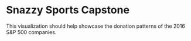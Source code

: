# Snazzy Sports Capstone
This visualization should help showcase the donation patterns of the 2016 S&P 500 companies.

